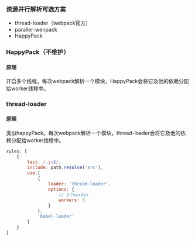 

### 资源并行解析可选方案

- thread-loader（webpack官方）
- paraller-wenpack
- HappyPack





### HappyPack（不维护）

#### 原理

开启多个线程。每次webpack解析一个模块，HappyPack会将它及他的依赖分配给worker线程中。





### thread-loader

#### 原理

类似happyPack。每次webpack解析一个模块，thread-loader会将它及他的依赖分配给worker线程中。

```js
rules: [
    {
        test: /.js$/,
        include: path.resolve('src'),
        use:[
            {
                loader: 'thread-loader',
                options: {
                    // 3个worker
                    workers: 3
                }
            },
            'babel-loader'
        ]
    }
]
```

